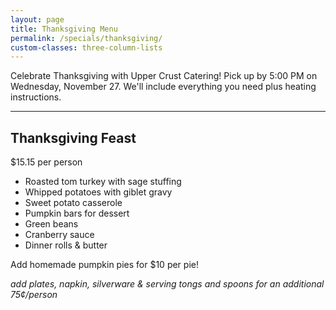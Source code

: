 ```yaml
---
layout: page
title: Thanksgiving Menu
permalink: /specials/thanksgiving/
custom-classes: three-column-lists
---
```


Celebrate Thanksgiving with Upper Crust Catering! Pick up by 5:00 PM on Wednesday,
November 27. We'll include everything you need plus heating instructions.

***

## Thanksgiving Feast

$15.15 per person

- Roasted tom turkey with sage stuffing
- Whipped potatoes with giblet gravy
- Sweet potato casserole
- Pumpkin bars for dessert
- Green beans
- Cranberry sauce
- Dinner rolls & butter

Add homemade pumpkin pies for $10 per pie!

*add plates, napkin, silverware & serving tongs and spoons for an additional
75¢/person*
